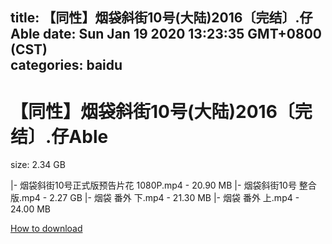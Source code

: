 
title: 【同性】烟袋斜街10号(大陆)2016〔完结〕.仔Able
date: Sun Jan 19 2020 13:23:35 GMT+0800 (CST)    
categories: baidu
---

# 【同性】烟袋斜街10号(大陆)2016〔完结〕.仔Able
size: 2.34 GB
 
 
|- 烟袋斜街10号正式版预告片花 1080P.mp4 - 20.90 MB
|- 烟袋斜街10号  整合版.mp4 - 2.27 GB
|- 烟袋 番外 下.mp4 - 21.30 MB
|- 烟袋 番外 上.mp4 - 24.00 MB

[How to download](https://bpcam.bemobtrk.com/go/2ceec3aa-1ca2-46d6-b9ff-aaa5c184517c?jno=582)